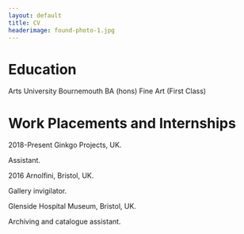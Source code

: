 ```yaml
---
layout: default
title: CV
headerimage: found-photo-1.jpg
---
```


# Education
Arts University Bournemouth BA (hons) Fine Art (First Class)

# Work Placements and Internships

2018-Present Ginkgo Projects, UK.

Assistant.

2016 Arnolfini, Bristol, UK.

Gallery invigilator.

Glenside Hospital Museum, Bristol, UK.

Archiving and catalogue assistant.
